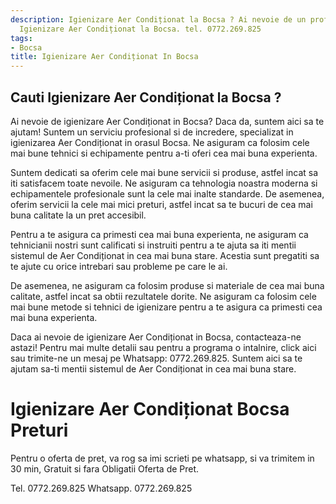 ```yaml
---
description: Igienizare Aer Condiționat la Bocsa ? Ai nevoie de un profesionist in
  Igienizare Aer Condiționat la Bocsa. tel. 0772.269.825
tags:
- Bocsa
title: Igienizare Aer Condiționat In Bocsa
---
```



## Cauti Igienizare Aer Condiționat la Bocsa ?

Ai nevoie de igienizare Aer Condiționat in Bocsa? Daca da, suntem aici sa te ajutam! Suntem un serviciu profesional si de incredere, specializat in igienizarea Aer Condiționat in orasul Bocsa. Ne asiguram ca folosim cele mai bune tehnici si echipamente pentru a-ti oferi cea mai buna experienta. 

Suntem dedicati sa oferim cele mai bune servicii si produse, astfel incat sa iti satisfacem toate nevoile. Ne asiguram ca tehnologia noastra moderna si echipamentele profesionale sunt la cele mai inalte standarde. De asemenea, oferim servicii la cele mai mici preturi, astfel incat sa te bucuri de cea mai buna calitate la un pret accesibil. 

Pentru a te asigura ca primesti cea mai buna experienta, ne asiguram ca tehnicianii nostri sunt calificati si instruiti pentru a te ajuta sa iti mentii sistemul de Aer Condiționat in cea mai buna stare. Acestia sunt pregatiti sa te ajute cu orice intrebari sau probleme pe care le ai. 

De asemenea, ne asiguram ca folosim produse si materiale de cea mai buna calitate, astfel incat sa obtii rezultatele dorite. Ne asiguram ca folosim cele mai bune metode si tehnici de igienizare pentru a te asigura ca primesti cea mai buna experienta. 

Daca ai nevoie de igienizare Aer Condiționat in Bocsa, contacteaza-ne astazi! Pentru mai multe detalii sau pentru a programa o intalnire, click aici sau trimite-ne un mesaj pe Whatsapp: 0772.269.825. Suntem aici sa te ajutam sa-ti mentii sistemul de Aer Condiționat in cea mai buna stare.

# Igienizare Aer Condiționat Bocsa Preturi
Pentru o oferta de pret, va rog sa imi scrieti pe whatsapp, si va trimitem in 30 min, Gratuit si fara Obligatii Oferta de Pret.

Tel. 0772.269.825
Whatsapp. 0772.269.825